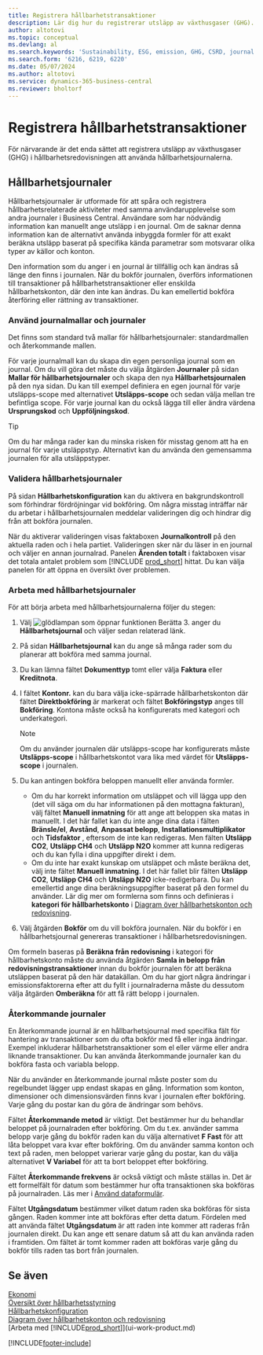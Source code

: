 ```yaml
---
title: Registrera hållbarhetstransaktioner
description: Lär dig hur du registrerar utsläpp av växthusgaser (GHG).
author: altotovi
ms.topic: conceptual
ms.devlang: al
ms.search.keywords: 'Sustainability, ESG, emission, GHG, CSRD, journal'
ms.search.form: '6216, 6219, 6220'
ms.date: 05/07/2024
ms.author: altotovi
ms.service: dynamics-365-business-central
ms.reviewer: bholtorf
---
```


# <a name="record-sustainability-entries"></a>Registrera hållbarhetstransaktioner

För närvarande är det enda sättet att registrera utsläpp av växthusgaser (GHG) i hållbarhetsredovisningen att använda hållbarhetsjournalerna.

## <a name="sustainability-journals"></a>Hållbarhetsjournaler

Hållbarhetsjournaler är utformade för att spåra och registrera hållbarhetsrelaterade aktiviteter med samma användarupplevelse som andra journaler i Business Central. Användare som har nödvändig information kan manuellt ange utsläpp i en journal. Om de saknar denna information kan de alternativt använda inbyggda formler för att exakt beräkna utsläpp baserat på specifika kända parametrar som motsvarar olika typer av källor och konton.

Den information som du anger i en journal är tillfällig och kan ändras så länge den finns i journalen. När du bokför journalen, överförs informationen till transaktioner på hållbarhetstransaktioner eller enskilda hållbarhetskonton, där den inte kan ändras. Du kan emellertid bokföra återföring eller rättning av transaktioner.

### <a name="use-journal-templates-and-batches"></a>Använd journalmallar och journaler

Det finns som standard två mallar för hållbarhetsjournaler: standardmallen och återkommande mallen.

För varje journalmall kan du skapa din egen personliga journal som en journal. Om du vill göra det måste du välja åtgärden **Journaler** på sidan **Mallar för hållbarhetsjournaler** och skapa den nya **Hållbarhetsjournalen** på den nya sidan. Du kan till exempel definiera en egen journal för varje utsläpps-scope med alternativet **Utsläpps-scope** och sedan välja mellan tre befintliga scope. För varje journal kan du också lägga till eller ändra värdena **Ursprungskod** och **Uppföljningskod**.

> [!TIP]
> Om du har många rader kan du minska risken för misstag genom att ha en journal för varje utsläppstyp. Alternativt kan du använda den gemensamma journalen för alla utsläppstyper.

### <a name="validate-sustainability-journals"></a>Validera hållbarhetsjournaler

På sidan **Hållbarhetskonfiguration** kan du aktivera en bakgrundskontroll som förhindrar fördröjningar vid bokföring. Om några misstag inträffar när du arbetar i hållbarhetsjournalen meddelar valideringen dig och hindrar dig från att bokföra journalen.

När du aktiverar valideringen visas faktaboxen **Journalkontroll** på den aktuella raden och i hela partiet. Valideringen sker när du läser in en journal och väljer en annan journalrad. Panelen **Ärenden totalt** i faktaboxen visar det totala antalet problem som [!INCLUDE [prod_short](includes/prod_short.md)] hittat. Du kan välja panelen för att öppna en översikt över problemen.

### <a name="work-with-sustainability-journals"></a>Arbeta med hållbarhetsjournaler

För att börja arbeta med hållbarhetsjournalerna följer du stegen:

1. Välj ![glödlampan som öppnar funktionen Berätta 3.](media/ui-search/search_small.png "Berätta för mig vad du vill göra") anger du **Hållbarhetsjournal** och väljer sedan relaterad länk.
2. På sidan **Hållbarhetsjournal** kan du ange så många rader som du planerar att bokföra med samma journal.
3. Du kan lämna fältet **Dokumenttyp** tomt eller välja **Faktura** eller **Kreditnota**.
4. I fältet **Kontonr.** kan du bara välja icke-spärrade hållbarhetskonton där fältet **Direktbokföring** är markerat och fältet **Bokföringstyp** anges till **Bokföring**. Kontona måste också ha konfigurerats med kategori och underkategori.

    > [!NOTE]
    > Om du använder journalen där utsläpps-scope har konfigurerats måste **Utsläpps-scope** i hållbarhetskontot vara lika med värdet för **Utsläpps-scope** i journalen.

5. Du kan antingen bokföra beloppen manuellt eller använda formler.

    - Om du har korrekt information om utsläppet och vill lägga upp den (det vill säga om du har informationen på den mottagna fakturan), välj fältet **Manuell inmatning** för att ange att beloppen ska matas in manuellt. I det här fallet kan du inte ange dina data i fälten **Bränsle/el**, **Avstånd**, **Anpassat belopp**, **Installationsmultiplikator** och **Tidsfaktor** , eftersom de inte kan redigeras. Men fälten **Utsläpp CO2**, **Utsläpp CH4** och **Utsläpp N2O** kommer att kunna redigeras och du kan fylla i dina uppgifter direkt i dem.
    - Om du inte har exakt kunskap om utsläppet och måste beräkna det, välj inte fältet **Manuell inmatning**. I det här fallet blir fälten **Utsläpp CO2**, **Utsläpp CH4** och **Utsläpp N2O** icke-redigerbara. Du kan emellertid ange dina beräkningsuppgifter baserat på den formel du använder. Lär dig mer om formlerna som finns och definieras i **kategori för hållbarhetskonto** i [Diagram över hållbarhetskonton och redovisning](finance-sustainability-accounts-ledger.md#account-categories).

6. Välj åtgärden **Bokför** om du vill bokföra journalen. När du bokför i en hållbarhetsjournal genereras transaktioner i hållbarhetsredovisningen.

Om formeln baseras på **Beräkna från redovisning** i kategori för hållbarhetskonto måste du använda åtgärden **Samla in belopp från redovisningstransaktioner** innan du bokför journalen för att beräkna utsläppen baserat på den här datakällan. Om du har gjort några ändringar i emissionsfaktorerna efter att du fyllt i journalraderna måste du dessutom välja åtgärden **Omberäkna** för att få rätt belopp i journalen.

### <a name="recurring-journals"></a>Återkommande journaler

En återkommande journal är en hållbarhetsjournal med specifika fält för hantering av transaktioner som du ofta bokför med få eller inga ändringar. Exempel inkluderar hållbarhetstransaktioner som el eller värme eller andra liknande transaktioner. Du kan använda återkommande journaler kan du bokföra fasta och variabla belopp.

När du använder en återkommande journal måste poster som du regelbundet lägger upp endast skapas en gång. Information som konton, dimensioner och dimensionsvärden finns kvar i journalen efter bokföring. Varje gång du postar kan du göra de ändringar som behövs.

Fältet **Återkommande metod** är viktigt. Det bestämmer hur du behandlar beloppet på journalraden efter bokföring. Om du t.ex. använder samma belopp varje gång du bokför raden kan du välja alternativet **F Fast** för att låta beloppet vara kvar efter bokföring. Om du använder samma konton och text på raden, men beloppet varierar varje gång du postar, kan du välja alternativet **V Variabel** för att ta bort beloppet efter bokföring.

Fältet **Återkommande frekvens** är också viktigt och måste ställas in. Det är ett formelfält för datum som bestämmer hur ofta transaktionen ska bokföras på journalraden. Läs mer i [Använd dataformulär](ui-enter-date-ranges.md#use-date-formulas).

Fältet **Utgångsdatum** bestämmer vilket datum raden ska bokföras för sista gången. Raden kommer inte att bokföras efter detta datum. Fördelen med att använda fältet **Utgångsdatum** är att raden inte kommer att raderas från journalen direkt. Du kan ange ett senare datum så att du kan använda raden i framtiden. Om fältet är tomt kommer raden att bokföras varje gång du bokför tills raden tas bort från journalen.

## <a name="see-also"></a>Se även

[Ekonomi](finance.md)  
[Översikt över hållbarhetsstyrning](finance-manage-sustainability.md)  
[Hållbarhetskonfiguration](finance-sustainability-setup.md)  
[Diagram över hållbarhetskonton och redovisning](finance-sustainability-accounts-ledger.md)  
[Arbeta med [!INCLUDE[prod_short](includes/prod_short.md)]](ui-work-product.md)  

[!INCLUDE[footer-include](includes/footer-banner.md)]
